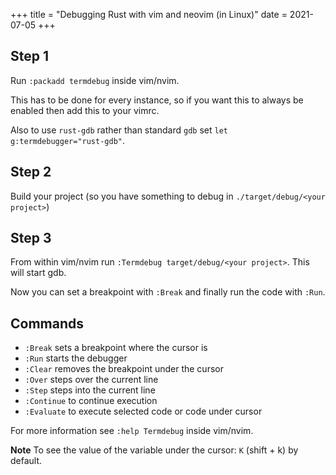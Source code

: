 +++
title = "Debugging Rust with vim and neovim (in Linux)"
date = 2021-07-05
+++

## Step 1

Run `:packadd termdebug` inside vim/nvim.

This has to be done for every instance, so if you want this to always be enabled
then add this to your vimrc.

Also to use `rust-gdb` rather than standard `gdb` set `let
g:termdebugger="rust-gdb"`.

## Step 2

Build your project (so you have something to debug in `./target/debug/<your
project>`)

## Step 3

From within vim/nvim run `:Termdebug target/debug/<your project>`.
This will start gdb.

Now you can set a breakpoint with `:Break` and finally run the code with `:Run`.

## Commands

* `:Break` sets a breakpoint where the cursor is
* `:Run` starts the debugger
* `:Clear` removes the breakpoint under the cursor
* `:Over` steps over the current line
* `:Step` steps into the current line
* `:Continue` to continue execution
* `:Evaluate` to execute selected code or code under cursor

For more information see `:help Termdebug` inside vim/nvim.

**Note** To see the value of the variable under the cursor: `K` (shift + k) by
default.

